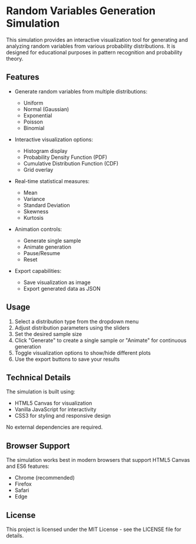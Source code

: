 # Random Variables Generation Simulation

This simulation provides an interactive visualization tool for generating and analyzing random variables from various probability distributions. It is designed for educational purposes in pattern recognition and probability theory.

## Features

- Generate random variables from multiple distributions:
  - Uniform
  - Normal (Gaussian)
  - Exponential
  - Poisson
  - Binomial

- Interactive visualization options:
  - Histogram display
  - Probability Density Function (PDF)
  - Cumulative Distribution Function (CDF)
  - Grid overlay

- Real-time statistical measures:
  - Mean
  - Variance
  - Standard Deviation
  - Skewness
  - Kurtosis

- Animation controls:
  - Generate single sample
  - Animate generation
  - Pause/Resume
  - Reset

- Export capabilities:
  - Save visualization as image
  - Export generated data as JSON

## Usage

1. Select a distribution type from the dropdown menu
2. Adjust distribution parameters using the sliders
3. Set the desired sample size
4. Click "Generate" to create a single sample or "Animate" for continuous generation
5. Toggle visualization options to show/hide different plots
6. Use the export buttons to save your results

## Technical Details

The simulation is built using:
- HTML5 Canvas for visualization
- Vanilla JavaScript for interactivity
- CSS3 for styling and responsive design

No external dependencies are required.

## Browser Support

The simulation works best in modern browsers that support HTML5 Canvas and ES6 features:
- Chrome (recommended)
- Firefox
- Safari
- Edge

## License

This project is licensed under the MIT License - see the LICENSE file for details. 